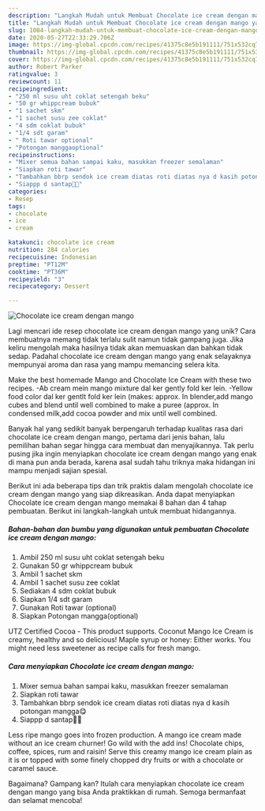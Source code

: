 ```yaml
---
description: "Langkah Mudah untuk Membuat Chocolate ice cream dengan mango yang Bisa Manjain Lidah"
title: "Langkah Mudah untuk Membuat Chocolate ice cream dengan mango yang Bisa Manjain Lidah"
slug: 1084-langkah-mudah-untuk-membuat-chocolate-ice-cream-dengan-mango-yang-bisa-manjain-lidah
date: 2020-05-27T22:33:29.706Z
image: https://img-global.cpcdn.com/recipes/41375c8e5b191111/751x532cq70/chocolate-ice-cream-dengan-mango-foto-resep-utama.jpg
thumbnail: https://img-global.cpcdn.com/recipes/41375c8e5b191111/751x532cq70/chocolate-ice-cream-dengan-mango-foto-resep-utama.jpg
cover: https://img-global.cpcdn.com/recipes/41375c8e5b191111/751x532cq70/chocolate-ice-cream-dengan-mango-foto-resep-utama.jpg
author: Robert Parker
ratingvalue: 3
reviewcount: 11
recipeingredient:
- "250 ml susu uht coklat setengah beku"
- "50 gr whippcream bubuk"
- "1 sachet skm"
- "1 sachet susu zee coklat"
- "4 sdm coklat bubuk"
- "1/4 sdt garam"
- " Roti tawar optional"
- "Potongan manggaoptional"
recipeinstructions:
- "Mixer semua bahan sampai kaku, masukkan freezer semalaman"
- "Siapkan roti tawar"
- "Tambahkan bbrp sendok ice cream diatas roti diatas nya d kasih potongan mangga😋"
- "Siappp d santap🥰🤤"
categories:
- Resep
tags:
- chocolate
- ice
- cream

katakunci: chocolate ice cream 
nutrition: 284 calories
recipecuisine: Indonesian
preptime: "PT12M"
cooktime: "PT36M"
recipeyield: "3"
recipecategory: Dessert

---
```



![Chocolate ice cream dengan mango](https://img-global.cpcdn.com/recipes/41375c8e5b191111/751x532cq70/chocolate-ice-cream-dengan-mango-foto-resep-utama.jpg)

Lagi mencari ide resep chocolate ice cream dengan mango yang unik? Cara membuatnya memang tidak terlalu sulit namun tidak gampang juga. Jika keliru mengolah maka hasilnya tidak akan memuaskan dan bahkan tidak sedap. Padahal chocolate ice cream dengan mango yang enak selayaknya mempunyai aroma dan rasa yang mampu memancing selera kita.

Make the best homemade Mango and Chocolate Ice Cream with these two recipes. -Ab cream mein mango mixture dal ker gently fold ker lein. -Yellow food color dal ker gentlt fold ker lein (makes: approx. In blender,add mango cubes and blend until well combined to make a puree (approx. In condensed milk,add cocoa powder and mix until well combined.

Banyak hal yang sedikit banyak berpengaruh terhadap kualitas rasa dari chocolate ice cream dengan mango, pertama dari jenis bahan, lalu pemilihan bahan segar hingga cara membuat dan menyajikannya. Tak perlu pusing jika ingin menyiapkan chocolate ice cream dengan mango yang enak di mana pun anda berada, karena asal sudah tahu triknya maka hidangan ini mampu menjadi sajian spesial.


Berikut ini ada beberapa tips dan trik praktis dalam mengolah chocolate ice cream dengan mango yang siap dikreasikan. Anda dapat menyiapkan Chocolate ice cream dengan mango memakai 8 bahan dan 4 tahap pembuatan. Berikut ini langkah-langkah untuk membuat hidangannya.

<!--inarticleads1-->

##### Bahan-bahan dan bumbu yang digunakan untuk pembuatan Chocolate ice cream dengan mango:

1. Ambil 250 ml susu uht coklat setengah beku
1. Gunakan 50 gr whippcream bubuk
1. Ambil 1 sachet skm
1. Ambil 1 sachet susu zee coklat
1. Sediakan 4 sdm coklat bubuk
1. Siapkan 1/4 sdt garam
1. Gunakan  Roti tawar (optional)
1. Siapkan Potongan mangga(optional)


UTZ Certified Cocoa - This product supports. Coconut Mango Ice Cream is creamy, healthy and so delicious! Maple syrup or honey: Either works. You might need less sweetener as recipe calls for fresh mango. 

<!--inarticleads2-->

##### Cara menyiapkan Chocolate ice cream dengan mango:

1. Mixer semua bahan sampai kaku, masukkan freezer semalaman
1. Siapkan roti tawar
1. Tambahkan bbrp sendok ice cream diatas roti diatas nya d kasih potongan mangga😋
1. Siappp d santap🥰🤤


Less ripe mango goes into frozen production. A mango ice cream made without an ice cream churner! Go wild with the add ins! Chocolate chips, coffee, spices, rum and raisin! Serve this creamy mango ice cream plain as it is or topped with some finely chopped dry fruits or with a chocolate or caramel sauce. 

Bagaimana? Gampang kan? Itulah cara menyiapkan chocolate ice cream dengan mango yang bisa Anda praktikkan di rumah. Semoga bermanfaat dan selamat mencoba!
